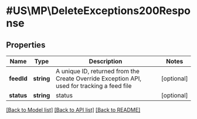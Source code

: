 # #US\MP\DeleteExceptions200Response

## Properties

Name | Type | Description | Notes
------------ | ------------- | ------------- | -------------
**feedId** | **string** | A unique ID, returned from the Create Override Exception API, used for tracking a feed file | [optional]
**status** | **string** | status | [optional]


[[Back to Model list]](../) [[Back to API list]](../../Api/US/MP) [[Back to README]](../../README.md)

